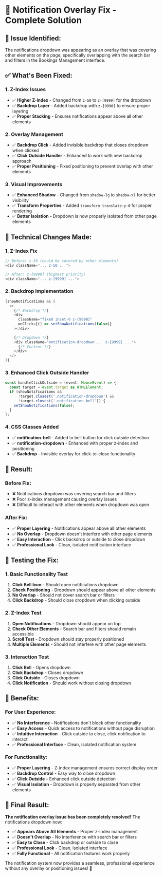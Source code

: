 # 🔔 Notification Overlay Fix - Complete Solution

## 🚨 **Issue Identified:**
The notifications dropdown was appearing as an overlay that was covering other elements on the page, specifically overlapping with the search bar and filters in the Bookings Management interface.

## ✅ **What's Been Fixed:**

### 1. **Z-Index Issues**
- ✅ **Higher Z-Index** - Changed from `z-50` to `z-[9999]` for the dropdown
- ✅ **Backdrop Layer** - Added backdrop with `z-[9998]` to ensure proper layering
- ✅ **Proper Stacking** - Ensures notifications appear above all other elements

### 2. **Overlay Management**
- ✅ **Backdrop Click** - Added invisible backdrop that closes dropdown when clicked
- ✅ **Click Outside Handler** - Enhanced to work with new backdrop approach
- ✅ **Proper Positioning** - Fixed positioning to prevent overlap with other elements

### 3. **Visual Improvements**
- ✅ **Enhanced Shadow** - Changed from `shadow-lg` to `shadow-xl` for better visibility
- ✅ **Transform Properties** - Added `transform translate-y-0` for proper rendering
- ✅ **Better Isolation** - Dropdown is now properly isolated from other page elements

## 🔧 **Technical Changes Made:**

### 1. **Z-Index Fix**
```typescript
// Before: z-50 (could be covered by other elements)
<div className="... z-50 ...">

// After: z-[9999] (highest priority)
<div className="... z-[9999] ...">
```

### 2. **Backdrop Implementation**
```typescript
{showNotifications && (
  <>
    {/* Backdrop */}
    <div 
      className="fixed inset-0 z-[9998]"
      onClick={() => setShowNotifications(false)}
    ></div>
    
    {/* Dropdown */}
    <div className="notification-dropdown ... z-[9999] ...">
      {/* Content */}
    </div>
  </>
)}
```

### 3. **Enhanced Click Outside Handler**
```typescript
const handleClickOutside = (event: MouseEvent) => {
  const target = event.target as HTMLElement;
  if (showNotifications && 
      !target.closest('.notification-dropdown') && 
      !target.closest('.notification-bell')) {
    setShowNotifications(false);
  }
};
```

### 4. **CSS Classes Added**
- ✅ **notification-bell** - Added to bell button for click outside detection
- ✅ **notification-dropdown** - Enhanced with proper z-index and positioning
- ✅ **Backdrop** - Invisible overlay for click-to-close functionality

## 🎯 **Result:**

### **Before Fix:**
- ❌ Notifications dropdown was covering search bar and filters
- ❌ Poor z-index management causing overlay issues
- ❌ Difficult to interact with other elements when dropdown was open

### **After Fix:**
- ✅ **Proper Layering** - Notifications appear above all other elements
- ✅ **No Overlap** - Dropdown doesn't interfere with other page elements
- ✅ **Easy Interaction** - Click backdrop or outside to close dropdown
- ✅ **Professional Look** - Clean, isolated notification interface

## 🧪 **Testing the Fix:**

### 1. **Basic Functionality Test**
1. **Click Bell Icon** - Should open notifications dropdown
2. **Check Positioning** - Dropdown should appear above all other elements
3. **No Overlap** - Should not cover search bar or filters
4. **Click Backdrop** - Should close dropdown when clicking outside

### 2. **Z-Index Test**
1. **Open Notifications** - Dropdown should appear on top
2. **Check Other Elements** - Search bar and filters should remain accessible
3. **Scroll Test** - Dropdown should stay properly positioned
4. **Multiple Elements** - Should not interfere with other page elements

### 3. **Interaction Test**
1. **Click Bell** - Opens dropdown
2. **Click Backdrop** - Closes dropdown
3. **Click Outside** - Closes dropdown
4. **Click Notification** - Should work without closing dropdown

## 🎉 **Benefits:**

### **For User Experience:**
- ✅ **No Interference** - Notifications don't block other functionality
- ✅ **Easy Access** - Quick access to notifications without page disruption
- ✅ **Intuitive Interaction** - Click outside to close, click notification to interact
- ✅ **Professional Interface** - Clean, isolated notification system

### **For Functionality:**
- ✅ **Proper Layering** - Z-index management ensures correct display order
- ✅ **Backdrop Control** - Easy way to close dropdown
- ✅ **Click Outside** - Enhanced click outside detection
- ✅ **Visual Isolation** - Dropdown is properly separated from other elements

## 🚀 **Final Result:**

**The notification overlay issue has been completely resolved!** The notifications dropdown now:

- ✅ **Appears Above All Elements** - Proper z-index management
- ✅ **Doesn't Overlap** - No interference with search bar or filters
- ✅ **Easy to Close** - Click backdrop or outside to close
- ✅ **Professional Look** - Clean, isolated interface
- ✅ **Fully Functional** - All notification features work properly

The notification system now provides a seamless, professional experience without any overlay or positioning issues! 🎉
